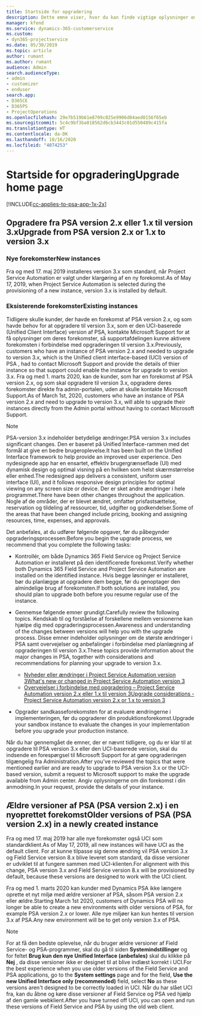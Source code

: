 ```yaml
---
title: Startside for opgradering
description: Dette emne viser, hvor du kan finde vigtige oplysninger om de nye og ændrede funktioner i Dynamics 365 Project Service Automation og processen for opgradering til den nyeste version.
manager: kfend
ms.service: dynamics-365-customerservice
ms.custom:
- dyn365-projectservice
ms.date: 05/30/2019
ms.topic: article
author: rumant
ms.author: rumant
audience: Admin
search.audienceType:
- admin
- customizer
- enduser
search.app:
- D365CE
- D365PS
- ProjectOperations
ms.openlocfilehash: 29e7b519b61e8709c025e9906d04aed0156f65eb
ms.sourcegitcommit: 5c4c9bf3ba018562d6cb3443c01d550489c415fa
ms.translationtype: HT
ms.contentlocale: da-DK
ms.lasthandoff: 10/16/2020
ms.locfileid: "4074253"
---
```

# <a name="upgrade-home-page"></a><span data-ttu-id="32cde-103">Startside for opgradering</span><span class="sxs-lookup"><span data-stu-id="32cde-103">Upgrade home page</span></span>

[!INCLUDE[cc-applies-to-psa-app-1x-2x](../includes/cc-applies-to-psa-app-1x-2x.md)]

## <a name="upgrade-from-psa-version-2x-or-1x-to-version-3x"></a><span data-ttu-id="32cde-104">Opgradere fra PSA version 2.x eller 1.x til version 3.x</span><span class="sxs-lookup"><span data-stu-id="32cde-104">Upgrade from PSA version 2.x or 1.x to version 3.x</span></span>

### <a name="new-instances"></a><span data-ttu-id="32cde-105">Nye forekomster</span><span class="sxs-lookup"><span data-stu-id="32cde-105">New instances</span></span>

<span data-ttu-id="32cde-106">Fra og med 17. maj 2019 installeres version 3.x som standard, når Project Service Automation er valgt under klargøring af en ny forekomst.</span><span class="sxs-lookup"><span data-stu-id="32cde-106">As of May 17, 2019, when Project Service Automation is selected during the provisioning of a new instance, version 3.x is installed by default.</span></span>

### <a name="existing-instances"></a><span data-ttu-id="32cde-107">Eksisterende forekomster</span><span class="sxs-lookup"><span data-stu-id="32cde-107">Existing instances</span></span>

<span data-ttu-id="32cde-108">Tidligere skulle kunder, der havde en forekomst af PSA version 2.x, og som havde behov for at opgradere til version 3.x, som er den UCI-baserede (Unified Client Interface) version af PSA, kontakte Microsoft Support for at få oplysninger om deres forekomster, så supportafdelingen kunne aktivere forekomsten i forbindelse med opgraderingen til version 3.x.</span><span class="sxs-lookup"><span data-stu-id="32cde-108">Previously, customers who have an instance of PSA version 2.x and needed to upgrade to version 3.x, which is the Unified client interface-based (UCI) version of PSA , had to contact Microsoft Support and provide the details of thier instance so that support could enable the instance for upgrade to version 3.x.</span></span> <span data-ttu-id="32cde-109">Fra og med 1. marts 2020, kan de kunder, som har en forekomst af PSA version 2.x, og som skal opgradere til version 3.x, opgradere deres forekomster direkte fra admin-portalen, uden at skulle kontakte Microsoft Support.</span><span class="sxs-lookup"><span data-stu-id="32cde-109">As of March 1st, 2020, customers who have an instance of PSA version 2.x and need to upgrade to version 3.x, will able to upgrade their instances directly from the Admin portal without having to contact Microsoft Support.</span></span>  

> [!NOTE]
> <span data-ttu-id="32cde-110">PSA-version 3.x indeholder betydelige ændringer.</span><span class="sxs-lookup"><span data-stu-id="32cde-110">PSA version 3.x includes significant changes.</span></span> <span data-ttu-id="32cde-111">Den er baseret på Unified Interface-rammen med det formål at give en bedre brugeroplevelse.</span><span class="sxs-lookup"><span data-stu-id="32cde-111">It has been built on the Unified Interface framework to help provide an improved user experience.</span></span> <span data-ttu-id="32cde-112">Den nydesignede app har en ensartet, effektiv brugergrænseflade (UI) med dynamisk design og optimal visning på en hvilken som helst skærmstørrelse eller enhed.</span><span class="sxs-lookup"><span data-stu-id="32cde-112">The redesigned app delivers a consistent, uniform user interface (UI), and it follows responsive design principles for optimal viewing on any screen size or device.</span></span> <span data-ttu-id="32cde-113">Der er sket andre ændringer i hele programmet.</span><span class="sxs-lookup"><span data-stu-id="32cde-113">There have been other changes throughout the application.</span></span> <span data-ttu-id="32cde-114">Nogle af de områder, der er blevet ændret, omfatter prisfastsættelse, reservation og tildeling af ressourcer, tid, udgifter og godkendelser.</span><span class="sxs-lookup"><span data-stu-id="32cde-114">Some of the areas that have been changed include pricing, booking and assigning resources, time, expenses, and approvals.</span></span>

<span data-ttu-id="32cde-115">Det anbefales, at du udfører følgende opgaver, før du påbegynder opgraderingsprocessen:</span><span class="sxs-lookup"><span data-stu-id="32cde-115">Before you begin the upgrade process, we recommend that you complete the following tasks:</span></span>

- <span data-ttu-id="32cde-116">Kontrollér, om både Dynamics 365 Field Service og Project Service Automation er installeret på den identificerede forekomst.</span><span class="sxs-lookup"><span data-stu-id="32cde-116">Verify whether both Dynamics 365 Field Service and Project Service Automation are installed on the identified instance.</span></span> <span data-ttu-id="32cde-117">Hvis begge løsninger er installeret, bør du planlægge at opgradere dem begge, før du genoptager den almindelige brug af forekomsten.</span><span class="sxs-lookup"><span data-stu-id="32cde-117">If both solutions are installed, you should plan to upgrade both before you resume regular use of the instance.</span></span>
- <span data-ttu-id="32cde-118">Gennemse følgende emner grundigt.</span><span class="sxs-lookup"><span data-stu-id="32cde-118">Carefully review the following topics.</span></span> <span data-ttu-id="32cde-119">Kendskab til og forståelse af forskellene mellem versionerne kan hjælpe dig med opgraderingsprocessen.</span><span class="sxs-lookup"><span data-stu-id="32cde-119">Awareness and understanding of the changes between versions will help you with the upgrade process.</span></span> <span data-ttu-id="32cde-120">Disse emner indeholder oplysninger om de største ændringer i PSA samt overvejelser og anbefalinger i forbindelse med planlægning af opgraderingen til version 3.x.</span><span class="sxs-lookup"><span data-stu-id="32cde-120">These topics provide information about the major changes in PSA, together with considerations and recommendations for planning your upgrade to version 3.x.</span></span>

    - [<span data-ttu-id="32cde-121">Nyheder eller ændringer i Project Service Automation version 3</span><span class="sxs-lookup"><span data-stu-id="32cde-121">What's new or changed in Project Service Automation version 3</span></span>](whats-new-changed-v3.md)
    - [<span data-ttu-id="32cde-122">Overvejelser i forbindelse med opgradering – Project Service Automation version 2.x eller 1.x til version 3</span><span class="sxs-lookup"><span data-stu-id="32cde-122">Upgrade considerations - Project Service Automation version 2.x or 1.x to version 3</span></span>](upgrade-v3.md)

- <span data-ttu-id="32cde-123">Opgrader sandkasseforekomsten for at evaluere ændringerne i implementeringen, før du opgraderer din produktionsforekomst.</span><span class="sxs-lookup"><span data-stu-id="32cde-123">Upgrade your sandbox instance to evaluate the changes in your implementation before you upgrade your production instance.</span></span>

<span data-ttu-id="32cde-124">Når du har gennemgået de emner, der er nævnt tidligere, og du er klar til at opgradere til PSA version 3.x eller den UCI-baserede version, skal du indsende en forespørgsel til Microsoft Support for at gøre opgraderingen tilgængelig fra Administration.</span><span class="sxs-lookup"><span data-stu-id="32cde-124">After you've reviewed the topics that were mentioned earlier and are ready to upgrade to PSA version 3.x or the UCI-based version, submit a request to Microsoft support to make the upgrade available from Admin center.</span></span> <span data-ttu-id="32cde-125">Angiv oplysningerne om din forekomst i din anmodning.</span><span class="sxs-lookup"><span data-stu-id="32cde-125">In your request, provide the details of your instance.</span></span>

## <a name="older-versions-of-psa-psa-version-2x-in-a-newly-created-instance"></a><span data-ttu-id="32cde-126">Ældre versioner af PSA (PSA version 2.x) i en nyoprettet forekomst</span><span class="sxs-lookup"><span data-stu-id="32cde-126">Older versions of PSA (PSA version 2.x) in a newly created instance</span></span>

<span data-ttu-id="32cde-127">Fra og med 17. maj 2019 har alle nye forekomster også UCI som standardklient.</span><span class="sxs-lookup"><span data-stu-id="32cde-127">As of May 17, 2019, all new instances will have UCI as the default client.</span></span> <span data-ttu-id="32cde-128">For at kunne tilpasse sig denne ændring vil PSA version 3.x og Field Service version 8.x blive leveret som standard, da disse versioner er udviklet til at fungere sammen med UCI-klienten.</span><span class="sxs-lookup"><span data-stu-id="32cde-128">For alignment with this change, PSA version 3.x and Field Service version 8.x will be provisioned by default, because these versions are designed to work with the UCI client.</span></span>

<span data-ttu-id="32cde-129">Fra og med 1. marts 2020 kan kunder med Dynamics PSA ikke længere oprette et nyt miljø med ældre versioner af PSA, såsom PSA version 2.x eller ældre.</span><span class="sxs-lookup"><span data-stu-id="32cde-129">Starting March 1st 2020, customers of Dynamics PSA will no longer be able to create a new environments with older versions of PSA, for example PSA version 2.x or lower.</span></span> <span data-ttu-id="32cde-130">Alle nye miljøer kan kun hentes til version 3.x af PSA.</span><span class="sxs-lookup"><span data-stu-id="32cde-130">Any new environment will be to get only version 3.x of PSA.</span></span>

> [!NOTE]
> <span data-ttu-id="32cde-131">For at få den bedste oplevelse, når du bruger ældre versioner af Field Service- og PSA-programmer, skal du gå til siden **Systemindstillinger** og for feltet **Brug kun den nye Unified Interface (anbefales)** skal du klikke på **Nej** , da disse versioner ikke er designet til at blive indlæst korrekt i UCI.</span><span class="sxs-lookup"><span data-stu-id="32cde-131">For the best experience when you use older versions of the Field Service and PSA applications, go to the **System settings** page and for the field, **Use the new Unified Interface only (recommended)** field, select **No** as these versions aren't designed to be correctly loaded in UCI.</span></span> <span data-ttu-id="32cde-132">Når du har slået UCI fra, kan du åbne og køre disse versioner af Field Service og PSA ved hjælp af den gamle webklient.</span><span class="sxs-lookup"><span data-stu-id="32cde-132">After you have turned off UCI, you can open and run these versions of Field Service and PSA by using the old web client.</span></span> 
